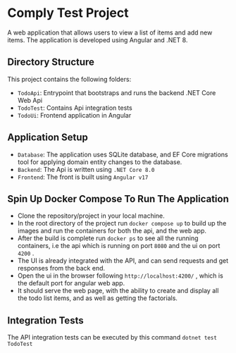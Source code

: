 # Comply Test Project
A web application that allows users to view a list of items and add new items. The application is developed using Angular and .NET 8.
 
## Directory Structure
 
This project contains the following folders:
- `TodoApi`: Entrypoint that bootstraps and runs the backend .NET Core Web Api
- `TodoTest`: Contains Api integration tests
- `TodoUi`: Frontend application in Angular
 
## Application Setup
 
- `Database`: The application uses SQLite database, and EF Core migrations tool for applying domain entity changes to the database.
- `Backend`: The Api is written using `.NET Core 8.0`
- `Frontend`: The front is built using `Angular v17`
 
## Spin Up Docker Compose To Run The Application
- Clone the repository/project in your local machine.
- In the root directory of the project run `docker compose up` to build up the images and run the containers for both the api, and the web app.
- After the build is complete run `docker ps` to see all the running containers, i.e the api which is running on port `8080` and the ui on port `4200` .
- The UI is already integrated with the API, and can send requests and get responses from the back end.
- Open the ui in the browser following `http://localhost:4200/` , which is the default port for angular web app.
- It should serve the web page, with the ability to create and display all the todo list items, and as well as getting the factorials.
 
## Integration Tests
The API integration tests can be executed by this command `dotnet test TodoTest`